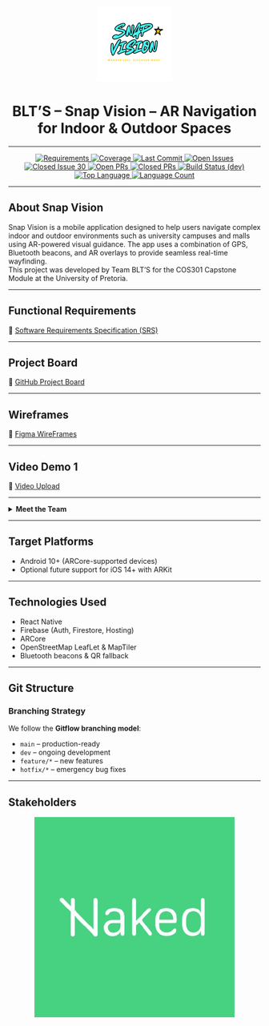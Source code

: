 <div align="center">
  <img src="https://github.com/COS301-SE-2025/Snap-Vision/blob/99042bfefb67aa418ccc083b7918fba940431f5c/docs/img/Modern%20Minimalist%20Graffiti%20Dream%20Brand%20Logo%20(1).png" alt="Snap Vision Logo" width="150"/>
  <h1>BLT’S – Snap Vision – AR Navigation for Indoor & Outdoor Spaces</h1>
</div>

---

<div align="center">
  <!-- Badge Buttons -->
  <a href="https://img.shields.io/badge/requirement-complete-brightgreen">
    <img src="https://img.shields.io/badge/requirement-complete-brightgreen" alt="Requirements">
  </a>
  <a href="https://img.shields.io/codecov/c/github/COS301-SE-2025/Snap-Vision">
    <img src="https://img.shields.io/codecov/c/github/COS301-SE-2025/Snap-Vision" alt="Coverage">
  </a>
  <a href="https://img.shields.io/github/last-commit/COS301-SE-2025/Snap-Vision">
    <img src="https://img.shields.io/github/last-commit/COS301-SE-2025/Snap-Vision" alt="Last Commit">
  </a>
  <a href="https://github.com/COS301-SE-2025/Snap-Vision/issues">
    <img src="https://img.shields.io/github/issues/COS301-SE-2025/Snap-Vision" alt="Open Issues">
  </a>
  <a href="https://img.shields.io/github/issues-closed/COS301-SE-2025/Snap-Vision">
    <img src="https://img.shields.io/github/issues/detail/state/COS301-SE-2025/Snap-Vision/36" alt="Closed Issue 30">
  </a>
  <a href="https://github.com/COS301-SE-2025/Snap-Vision/pulls">
    <img src="https://img.shields.io/github/issues-pr/COS301-SE-2025/Snap-Vision" alt="Open PRs">
  </a>
  <a href="https://github.com/COS301-SE-2025/Snap-Vision/pulls?q=is%3Apr+is%3Aclosed">
    <img src="https://img.shields.io/github/issues-pr-closed/COS301-SE-2025/Snap-Vision" alt="Closed PRs">
  </a>
  <a href="https://github.com/COS301-SE-2025/Snap-Vision/actions/workflows/ci.yml?branch=dev">
    <img src="https://img.shields.io/github/actions/workflow/status/COS301-SE-2025/Snap-Vision/ci.yml?branch=dev" alt="Build Status (dev)">
  </a>
  <a href="https://img.shields.io/github/languages/top/COS301-SE-2025/Snap-Vision">
    <img src="https://img.shields.io/github/languages/top/COS301-SE-2025/Snap-Vision" alt="Top Language">
  </a>
  <a href="https://img.shields.io/github/languages/count/COS301-SE-2025/Snap-Vision">
    <img src="https://img.shields.io/github/languages/count/COS301-SE-2025/Snap-Vision" alt="Language Count">
  </a>

</div>

---

## About Snap Vision

Snap Vision is a mobile application designed to help users navigate complex indoor and outdoor environments such as university campuses and malls using AR-powered visual guidance. The app uses a combination of GPS, Bluetooth beacons, and AR overlays to provide seamless real-time wayfinding.  
This project was developed by Team BLT’S for the COS301 Capstone Module at the University of Pretoria.

---

## Functional Requirements

📎 [Software Requirements Specification (SRS)](https://drive.google.com/file/d/1PjbgsJOFsjdsjYa_vm__W2UnuMKIfOYw/view?usp=sharing)

---

## Project Board

📎 [GitHub Project Board](https://github.com/orgs/COS301-SE-2025/projects/153)

---

## Wireframes

📎 [Figma WireFrames](https://docs.google.com/document/d/1Tw_-R32h6ZFYEEylHIMkNw99Q2SSMdZmDiZ4tZZgZcI/edit?usp=sharing)

---

## Video Demo 1

📎 [Video Upload](https://drive.google.com/file/d/1rTIKg24IbTOZThUpLjTd6B59khP-cZaL/view?usp=sharing)

---

<details>
<summary><strong>Meet the Team</strong></summary>

### Bahiya Hoosen  
Hey! I’m Bahiya — a code-loving, chaos-wrangling Computer Science student with a flair for turning logic into creativity and bugs into personal vendettas. I code, I plan, I color-code task boards like it’s a competitive sport — and still find myself debugging at 2am, whispering “please work” to my IDE. 
Exploring the digital realms one algorithm at a time, powered by curiosity, caffeine, and an ungodly number of browser tabs.  
<a href="https://www.linkedin.com/in/bahiya-hoosen-104291254/"><button>LinkedIn</button></a>
<a href="https://github.com/bahiya666"><button>GitHub</button></a>

---

### Lekisha Chetty  
Hi! I'm Lekisha, a curious and motivated BSc Information and Knowledge Systems student who enjoys cracking complex problems and writing code that (usually) behaves itself. I’m an avid programmer and enjoy using creative solutions to tackle challenges across different programming languages. Whether I’m debugging mysterious errors or learning a new tech stack, I love the process of continuous growth.  
<a href="https://github.com/lekishachetty"><button>GitHub</button></a>

---

### Tishana Reddy  
Hi! I'm a third-year BSc Computer Science student at the University of Pretoria. I’m passionate about solving real-world problems and I love working on projects that mix creativity with code. For Snap Vision, I’ve been hands-on with all sorts of things—from brainstorming features to debugging (and re-debugging) things that worked five minutes ago. I enjoy learning as I go, building cool things with my team, and occasionally shouting "it works!" at my screen.  
Let’s build something awesome!  
<a href="https://www.linkedin.com/in/tishana-reddy-91ba8b23a/"><button>LinkedIn</button></a>
<a href="https://github.com/tishreddy"><button>GitHub</button></a>

---

### Thuwayba Dawood  
As a computer science student, I strongly believe in the importance of critical thinking skills, creative problem solving and attention to detail. Through my experience thus far, I have been able to work with multiple programming languages. This has allowed me to solve complex problems through unique solutions. I believe that collaboration with others is key to improving my own understanding of the world of computer science, both within university and beyond.   
<a href="https://www.linkedin.com/in/thuwayba-dawood-b99b862b6"><button>LinkedIn</button></a>
<a href="https://github.com/Thuwayba15"><button>GitHub</button></a>

---

### Saalihah Sacoor  
Hey there, Saalihah here! I'm a CS student who loves solving problems, delving into the programming world and occasionally wondering why my program works when it really shouldn't. When I'm not wrangling code in front of a dimly lit screen, you'll find me trying to reconnect with nature doing a 5k run at sunrise or strategizing on the netball court.  
<a href="https://www.linkedin.com/in/saalihah-sacoor-ba4bb52a6"><button>LinkedIn</button></a>
<a href="https://github.com/s-sacoor8"><button>GitHub</button></a>

</details>

---

## Target Platforms

- Android 10+ (ARCore-supported devices)  
- Optional future support for iOS 14+ with ARKit

---

## Technologies Used

- React Native  
- Firebase (Auth, Firestore, Hosting)  
- ARCore  
- OpenStreetMap LeafLet & MapTiler  
- Bluetooth beacons & QR fallback

---

## Git Structure

### Branching Strategy

We follow the **Gitflow branching model**:

- `main` – production-ready  
- `dev` – ongoing development  
- `feature/*` – new features  
- `hotfix/*` – emergency bug fixes

---

## Stakeholders

<div align="center">
  <img src="https://github.com/COS301-SE-2025/Snap-Vision/blob/715d64ac39a0f5d102d1dfa768005163b7e2d806/docs/img/naked-insurance.png" alt="Stakeholders Image" width="400"/>
</div>
